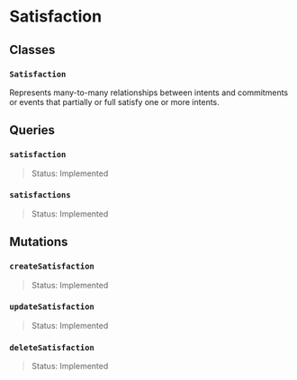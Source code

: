 # Satisfaction

## Classes

### `Satisfaction`

Represents many-to-many relationships between intents and commitments or events that partially or full satisfy one or more intents.

## Queries

### `satisfaction`
> Status: Implemented

### `satisfactions`
> Status: Implemented

## Mutations

### `createSatisfaction`

> Status: Implemented

### `updateSatisfaction`

> Status: Implemented

### `deleteSatisfaction`

> Status: Implemented

